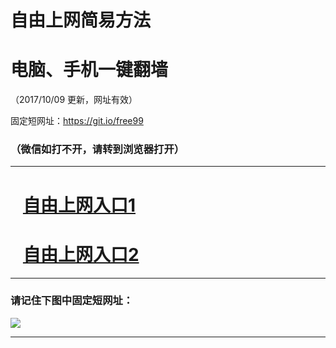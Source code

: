 ﻿# 自由上网简易方法

# 电脑、手机一键翻墙

（2017/10/09 更新，网址有效）

固定短网址：https://git.io/free99

### （微信如打不开，请转到浏览器打开）


***





# &nbsp;&nbsp; <a href="http://ft497929611.fwq-tz-1001.info/fwqtz01.html?t=10090011250 " target="_blank">自由上网入口1</a>
# &nbsp;&nbsp; <a href="http://ft1751814960.fwq-tz-1002.info/fwqtz02.html?t=100900112202 " target="_blank">自由上网入口2</a>
***

### 请记住下图中固定短网址：

<img src="https://s3-us-west-2.amazonaws.com/fwq-1001/yjfq-20170905okok.png" /> 


***

